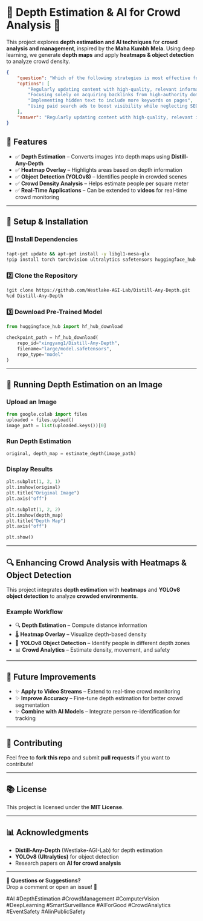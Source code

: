 # 🏩 Depth Estimation & AI for Crowd Analysis 🚀

This project explores **depth estimation and AI techniques** for **crowd analysis and management**, inspired by the **Maha Kumbh Mela**. Using deep learning, we generate **depth maps** and apply **heatmaps & object detection** to analyze crowd density.

```json
{
	"question": "Which of the following strategies is most effective for improving a website's organic search ranking over the long term?",
	"options": [
		"Regularly updating content with high-quality, relevant information",
		"Focusing solely on acquiring backlinks from high-authority domains",
		"Implementing hidden text to include more keywords on pages",
		"Using paid search ads to boost visibility while neglecting SEO"
	],
	"answer": "Regularly updating content with high-quality, relevant information"
}
```


## 📌 Features

- ✅ **Depth Estimation** – Converts images into depth maps using **Distill-Any-Depth**  
- ✅ **Heatmap Overlay** – Highlights areas based on depth information  
- ✅ **Object Detection (YOLOv8)** – Identifies people in crowded scenes  
- ✅ **Crowd Density Analysis** – Helps estimate people per square meter  
- ✅ **Real-Time Applications** – Can be extended to **videos** for real-time crowd monitoring  

---

## 👤 Setup & Installation

### **1️⃣ Install Dependencies**
```bash
!apt-get update && apt-get install -y libgl1-mesa-glx
!pip install torch torchvision ultralytics safetensors huggingface_hub numpy opencv-python matplotlib pillow
```

### **2️⃣ Clone the Repository**
```bash
!git clone https://github.com/Westlake-AGI-Lab/Distill-Any-Depth.git
%cd Distill-Any-Depth
```

### **3️⃣ Download Pre-Trained Model**
```python
from huggingface_hub import hf_hub_download

checkpoint_path = hf_hub_download(
    repo_id="xingyang1/Distill-Any-Depth",
    filename="large/model.safetensors",
    repo_type="model"
)
```

---

## 📸 Running Depth Estimation on an Image

### **Upload an Image**
```python
from google.colab import files
uploaded = files.upload()
image_path = list(uploaded.keys())[0]
```

### **Run Depth Estimation**
```python
original, depth_map = estimate_depth(image_path)
```

### **Display Results**
```python
plt.subplot(1, 2, 1)
plt.imshow(original)
plt.title("Original Image")
plt.axis("off")

plt.subplot(1, 2, 2)
plt.imshow(depth_map)
plt.title("Depth Map")
plt.axis("off")

plt.show()
```

---

## 🔍 Enhancing Crowd Analysis with Heatmaps & Object Detection

This project integrates **depth estimation** with **heatmaps** and **YOLOv8 object detection** to analyze **crowded environments**.

### **Example Workflow**
- 🔍 **Depth Estimation** – Compute distance information  
- 🌡️ **Heatmap Overlay** – Visualize depth-based density  
- 🎯 **YOLOv8 Object Detection** – Identify people in different depth zones  
- 📊 **Crowd Analytics** – Estimate density, movement, and safety  

---

## 🔖 Future Improvements

- ✨ **Apply to Video Streams** – Extend to real-time crowd monitoring  
- ✨ **Improve Accuracy** – Fine-tune depth estimation for better crowd segmentation  
- ✨ **Combine with AI Models** – Integrate person re-identification for tracking  

---

## 🤝 Contributing

Feel free to **fork this repo** and submit **pull requests** if you want to contribute!  

---

## 📚 License

This project is licensed under the **MIT License**.

---

## 📊 Acknowledgments

- **Distill-Any-Depth** (Westlake-AGI-Lab) for depth estimation  
- **YOLOv8 (Ultralytics)** for object detection  
- Research papers on **AI for crowd analysis**  

---

**💬 Questions or Suggestions?**  
Drop a comment or open an issue! 🚀  

#AI #DepthEstimation #CrowdManagement #ComputerVision #DeepLearning #SmartSurveillance #AIForGood #CrowdAnalytics #EventSafety #AIinPublicSafety

